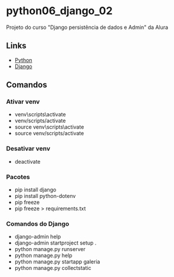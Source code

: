 # python06_django_02

Projeto do curso "Django persistência de dados e Admin" da Alura

## Links

- [Python](https://www.python.org/)
- [Django](https://www.djangoproject.com/)

## Comandos

### Ativar venv

- venv\scripts\activate
- venv/scripts/activate
- source venv\scripts\activate
- source venv/scripts/activate

### Desativar venv

- deactivate

### Pacotes

- pip install django
- pip install python-dotenv
- pip freeze
- pip freeze > requirements.txt

### Comandos do Django

- django-admin help
- django-admin startproject setup .
- python manage.py runserver
- python manage.py help
- python manage.py startapp galeria
- python manage.py collectstatic
